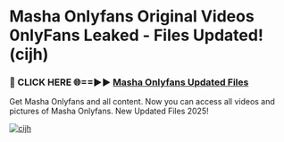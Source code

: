 # Masha Onlyfans Original Videos 0nlyFans Leaked - Files Updated! (cijh)

<h3>🔴 CLICK HERE 🌐==►► <a href="https://tinyurl.com/4seja8ks" rel="nofollow">Masha Onlyfans Updated Files</a></h3>

Get Masha Onlyfans and all content. Now you can access all videos and pictures of Masha Onlyfans. New Updated Files 2025!

[![cijh](https://i.imgur.com/EWjZXRe.gif)](https://tinyurl.com/4seja8ks)

